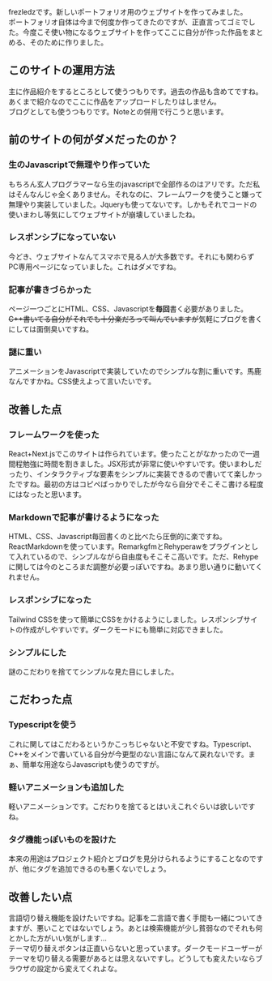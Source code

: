 frezledzです。新しいポートフォリオ用のウェブサイトを作ってみました。  
ポートフォリオ自体は今まで何度か作ってきたのですが、正直言ってゴミでした。今度こそ使い物になるウェブサイトを作ってここに自分が作った作品をまとめる、そのために作りました。
## このサイトの運用方法
主に作品紹介をするところとして使うつもりです。過去の作品も含めてですね。あくまで紹介なのでここに作品をアップロードしたりはしません。  
ブログとしても使うつもりです。Noteとの併用で行こうと思います。  

## 前のサイトの何がダメだったのか？
### 生のJavascriptで無理やり作っていた
もちろん玄人プログラマーなら生のjavascriptで全部作るのはアリです。ただ私はそんなんじゃ全くありません。それなのに、フレームワークを使うこと嫌って無理やり実装していました。Jqueryも使ってないです。しかもそれでコードの使いまわし等気にしてウェブサイトが崩壊していましたね。
### レスポンシブになっていない
今どき、ウェブサイトなんてスマホで見る人が大多数です。それにも関わらずPC専用ページになっていました。これはダメですね。
### 記事が書きづらかった
ページ一つごとにHTML、CSS、Javascriptを**毎回**書く必要がありました。~~C++書いてる自分がそれでも十分楽だろって叫んでいますが~~気軽にブログを書くにしては面倒臭いですね。
### 謎に重い
アニメーションをJavascriptで実装していたのでシンプルな割に重いです。馬鹿なんですかね。CSS使えよって言いたいです。  
## 改善した点
### フレームワークを使った
React+Next.jsでこのサイトは作られています。使ったことがなかったので一週間程勉強に時間を割きました。JSX形式が非常に使いやすいです。使いまわしだったり、インタラクティブな要素をシンプルに実装できるので書いてて楽しかったですね。最初の方はコピペばっかりでしたが今なら自分でそこそこ書ける程度にはなったと思います。  
### Markdownで記事が書けるようになった
HTML、CSS、Javascript毎回書くのと比べたら圧倒的に楽ですね。ReactMarkdownを使っています。RemarkgfmとRehyperawをプラグインとして入れているので、シンプルながら自由度もそこそこ高いです。ただ、Rehypeに関しては今のところまだ調整が必要っぽいですね。あまり思い通りに動いてくれません。
### レスポンシブになった
Tailwind CSSを使って簡単にCSSをかけるようにしました。レスポンシブサイトの作成がしやすいです。ダークモードにも簡単に対応できました。
### シンプルにした
謎のこだわりを捨ててシンプルな見た目にしました。  

## こだわった点
### Typescriptを使う
これに関してはこだわるというかこっちじゃないと不安ですね。Typescript、C++をメインで書いている自分が今更型のない言語になんて戻れないです。まぁ、簡単な用途ならJavascriptも使うのですが。
### 軽いアニメーションも追加した
軽いアニメーションです。こだわりを捨てるとはいえこれぐらいは欲しいですね。
### タグ機能っぽいものを設けた
本来の用途はプロジェクト紹介とブログを見分けられるようにすることなのですが、他にタグを追加できるのも悪くないでしょう。

## 改善したい点
言語切り替え機能を設けたいですね。記事を二言語で書く手間も一緒についてきますが、悪いことではないでしょう。あとは検索機能が少し貧弱なのでそれも何とかした方がいい気がします...  
テーマ切り替えボタンは正直いらないと思っています。ダークモードユーザーがテーマを切り替える需要があるとは思えないですし。どうしても変えたいならブラウザの設定から変えてくれよな。